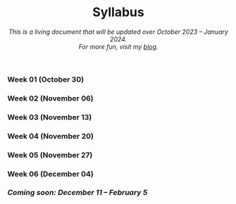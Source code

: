 <header>

<!--
  <<< Author notes: Course header >>>
  Include a 1280×640 image, course title in sentence case, and a concise description in emphasis.
  In your repository settings: enable template repository, add your 1280×640 social image, auto delete head branches.
  Add your open source license, GitHub uses MIT license.
-->

# Syllabus

*This is a living document that will be updated over October 2023 – January 2024.*   
*For more fun, visit my [blog](https://shannonvv.github.io/musical-parakeet/).*  

</header>

### Week 01 (October 30)

### Week 02 (November 06)

### Week 03 (November 13)

### Week 04 (November 20)

### Week 05 (November 27)

### Week 06 (December 04)

### *Coming soon: December 11 – February 5*

